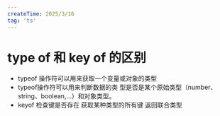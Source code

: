 ```yaml
---
createTime: 2025/3/16
tag: 'ts'
---
```

# type of 和 key of 的区别

* typeof 操作符可以用来获取一个变量或对象的类型
* typeof操作符可以用来判断数据的类 型是否是某个原始类型（number、string、boolean,...）和对象类型。
* keyof 检查键是否存在 获取某种类型的所有键 返回联合类型
